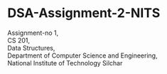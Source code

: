 # DSA-Assignment-2-NITS

Assignment-no 1, <br/>
CS 201, <br/>
Data Structures, <br/>
Department of Computer Science and Engineering, <br/>
National Institute of Technology Silchar
